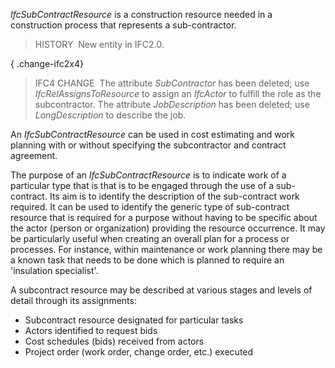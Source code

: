 ﻿_IfcSubContractResource_ is a construction resource needed in a construction process that represents a sub-contractor.

> HISTORY&nbsp; New entity in IFC2.0.

{ .change-ifc2x4}
> IFC4 CHANGE&nbsp; The attribute _SubContractor_ has been deleted; use _IfcRelAssignsToResource_ to assign an _IfcActor_ to fulfill the role as the subcontractor. The attribute _JobDescription_ has been deleted; use _LongDescription_ to describe the job.

An _IfcSubContractResource_ can be used in cost estimating and work planning with or without specifying the subcontractor and contract agreement.

The purpose of an _IfcSubContractResource_ is to indicate work of a particular type that is that is to be engaged through the use of a sub-contract. Its aim is to identify the description of the sub-contract work required. It can be used to identify the generic type of sub-contract resource that is required for a purpose without having to be specific about the actor (person or organization) providing the resource occurrence. It may be particularly useful when creating an overall plan for a process or processes. For instance, within maintenance or work planning there may be a known task that needs to be done which is planned to require an 'insulation specialist'.

A subcontract resource may be described at various stages and levels of detail through its assignments:

* Subcontract resource designated for particular tasks
* Actors identified to request bids
* Cost schedules (bids) received from actors
* Project order (work order, change order, etc.) executed